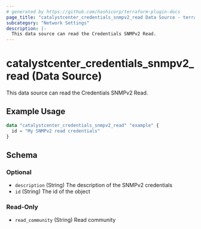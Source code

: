 ```yaml
---
# generated by https://github.com/hashicorp/terraform-plugin-docs
page_title: "catalystcenter_credentials_snmpv2_read Data Source - terraform-provider-catalystcenter"
subcategory: "Network Settings"
description: |-
  This data source can read the Credentials SNMPv2 Read.
---
```


# catalystcenter_credentials_snmpv2_read (Data Source)

This data source can read the Credentials SNMPv2 Read.

## Example Usage

```terraform
data "catalystcenter_credentials_snmpv2_read" "example" {
  id = "My SNMPv2 read credentials"
}
```

<!-- schema generated by tfplugindocs -->
## Schema

### Optional

- `description` (String) The description of the SNMPv2 credentials
- `id` (String) The id of the object

### Read-Only

- `read_community` (String) Read community
